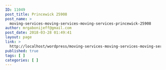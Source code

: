 ```yaml
---
ID: 11049
post_title: Princewick 25908
post_name: >
  moving-services-moving-services-moving-services-princewick-25908
author: mrgabonijeff@gmail.com
post_date: 2018-03-28 01:49:41
layout: page
link: >
  http://localhost/wordpress/moving-services-moving-services-moving-services-princewick-25908/
published: true
tags: [ ]
categories: [ ]
---
```

